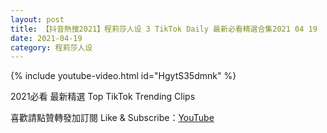 ```yaml
---
layout: post
title: 【抖音熱搜2021】程莉莎人设 3 TikTok Daily 最新必看精選合集2021 04 19
date: 2021-04-19
category: 程莉莎人设
---
```


{% include youtube-video.html id="HgytS35dmnk" %}

2021必看 最新精選 Top TikTok Trending Clips

喜歡請點贊轉發加訂閱 Like & Subscribe：[YouTube](https://www.youtube.com/channel/UCAoR7VcanIPd04uEq_GIylA/videos)

